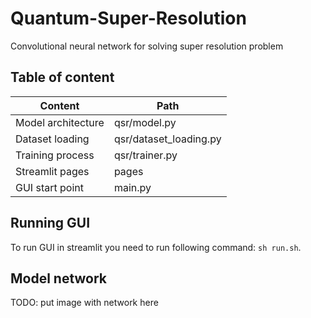 # Quantum-Super-Resolution

Convolutional neural network for solving super resolution problem

## Table of content

| Content | Path |
| --- | --- |
| Model architecture | qsr/model.py |
| Dataset loading | qsr/dataset_loading.py |
| Training process | qsr/trainer.py |
| Streamlit pages | pages |
| GUI start point | main.py |

## Running GUI

To run GUI in streamlit you need to run following command: `sh run.sh`.

## Model network

TODO: put image with network here
